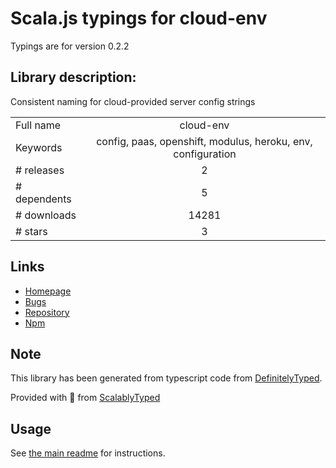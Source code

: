 
# Scala.js typings for cloud-env

Typings are for version 0.2.2

## Library description:
Consistent naming for cloud-provided server config strings

|                    |                 |
| ------------------ | :-------------: |
| Full name          | cloud-env |
| Keywords           | config, paas, openshift, modulus, heroku, env, configuration |
| # releases         | 2 |
| # dependents       | 5 |
| # downloads        | 14281 |
| # stars            | 3 |

## Links
- [Homepage](https://github.com/ryanj/cloud-env)
- [Bugs](https://github.com/ryanj/cloud-env/issues)
- [Repository](https://github.com/ryanj/cloud-env)
- [Npm](https://www.npmjs.com/package/cloud-env)
    


## Note
This library has been generated from typescript code from [DefinitelyTyped](https://definitelytyped.org).

Provided with :purple_heart: from [ScalablyTyped](https://github.com/oyvindberg/ScalablyTyped)

## Usage
See [the main readme](../../readme.md) for instructions.


